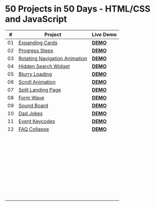 # 50 Projects in 50 Days - HTML/CSS and JavaScript

| #    | Project                                                      | Live Demo                                                    |
| ---- | ------------------------------------------------------------ | :----------------------------------------------------------- |
| 01   | [Expanding Cards](https://github.com/Fuchih/LearningProject/tree/main/project_1) | [**DEMO**](https://zen-khorana-ce82a2.netlify.app)           |
| 02   | [Progress Steps](https://github.com/Fuchih/LearningProject/tree/main/project_2) | [**DEMO**](https://suspicious-wing-565456.netlify.app)       |
| 03   | [Rotating Navigation Animation](https://github.com/Fuchih/LearningProject/tree/main/project_3) | [**DEMO**](https://serene-morse-5197d2.netlify.app)          |
| 04   | [Hidden Search Widget](https://github.com/Fuchih/LearningProject/tree/main/Project_4) | [**DEMO**](https://optimistic-nobel-a5ea50.netlify.app)      |
| 05   | [Blurry Loading](https://github.com/Fuchih/LearningProject/tree/main/Project_5) | [**DEMO**](https://musing-borg-584832.netlify.app)           |
| 06   | [Scroll Animation](https://github.com/Fuchih/LearningProject/tree/main/Project_6) | [**DEMO**](https://objective-chandrasekhar-071616.netlify.app) |
| 07   | [Split Landing Page](https://github.com/Fuchih/LearningProject/tree/main/Project_7) | [**DEMO**](https://brave-poincare-eaa5e4.netlify.app)        |
| 08   | [Form Wave](https://github.com/Fuchih/LearningProject/tree/main/Project_8) | [**DEMO**](https://gallant-benz-cbf680.netlify.app)          |
| 09   | [Sound Board](https://github.com/Fuchih/LearningProject/tree/main/Project_9) | [**DEMO**](https://elated-tesla-a94423.netlify.app)          |
| 10   | [Dad Jokes](https://github.com/Fuchih/LearningProject/tree/main/Project_10) | [**DEMO**](https://flamboyant-rosalind-26fdb4.netlify.app)   |
| 11   | [Event Keycodes](https://github.com/Fuchih/LearningProject/tree/main/Project_11) | [**DEMO**](https://suspicious-feynman-e4366e.netlify.app)    |
| 12   | [FAQ Collapse](https://github.com/Fuchih/LearningProject/tree/main/Project_12) | [**DEMO**](https://gracious-lichterman-e9abde.netlify.app)   |
|      |                                                              |                                                              |
|      |                                                              |                                                              |
|      |                                                              |                                                              |
|      |                                                              |                                                              |
|      |                                                              |                                                              |
|      |                                                              |                                                              |
|      |                                                              |                                                              |
|      |                                                              |                                                              |
|      |                                                              |                                                              |
|      |                                                              |                                                              |
|      |                                                              |                                                              |
|      |                                                              |                                                              |
|      |                                                              |                                                              |
|      |                                                              |                                                              |
|      |                                                              |                                                              |
|      |                                                              |                                                              |
|      |                                                              |                                                              |
|      |                                                              |                                                              |
|      |                                                              |                                                              |
|      |                                                              |                                                              |
|      |                                                              |                                                              |
|      |                                                              |                                                              |
|      |                                                              |                                                              |
|      |                                                              |                                                              |
|      |                                                              |                                                              |
|      |                                                              |                                                              |
|      |                                                              |                                                              |
|      |                                                              |                                                              |
|      |                                                              |                                                              |
|      |                                                              |                                                              |
|      |                                                              |                                                              |
|      |                                                              |                                                              |
|      |                                                              |                                                              |
|      |                                                              |                                                              |
|      |                                                              |                                                              |
|      |                                                              |                                                              |
|      |                                                              |                                                              |
